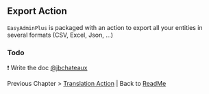 ## Export Action

`EasyAdminPlus` is packaged with an action to export all your entities in several formats (CSV, Excel, Json, ...)

### Todo

:exclamation: Write the doc [@jbchateaux](https://github.com/jbchateaux)

Previous Chapter > [Translation Action](doc/chapter-3.md) | Back to [ReadMe](../README.md) 